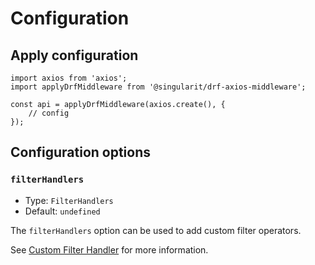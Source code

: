 # Configuration


## Apply configuration

```ts{5}
import axios from 'axios';
import applyDrfMiddleware from '@singularit/drf-axios-middleware';

const api = applyDrfMiddleware(axios.create(), {
    // config
});
```

## Configuration options

### `filterHandlers`

- Type: `FilterHandlers`
- Default: `undefined`

The `filterHandlers` option can be used to add custom filter operators.

See [Custom Filter Handler](./example-customization.md#custom-filter-handler) for more information.



